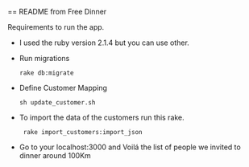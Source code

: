 == README from Free Dinner

Requirements to run the app.

* I used the ruby version 2.1.4 but you can use other. 
* Run migrations

	```
	rake db:migrate	
	```
* Define Customer Mapping
	
	```
	sh update_customer.sh
	```  
* To import the data of the customers run this rake.   	

	```
	 rake import_customers:import_json	 
	```

* Go to your localhost:3000 and Voilá the list of people we invited to dinner around 100Km